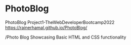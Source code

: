 # PhotoBlog
 PhotoBlog Project1-TheWebDeveloperBootcamp2022
https://rainerhamal.github.io/PhotoBlog/

/Photo Blog Showcasing Basic HTML and CSS functionality
